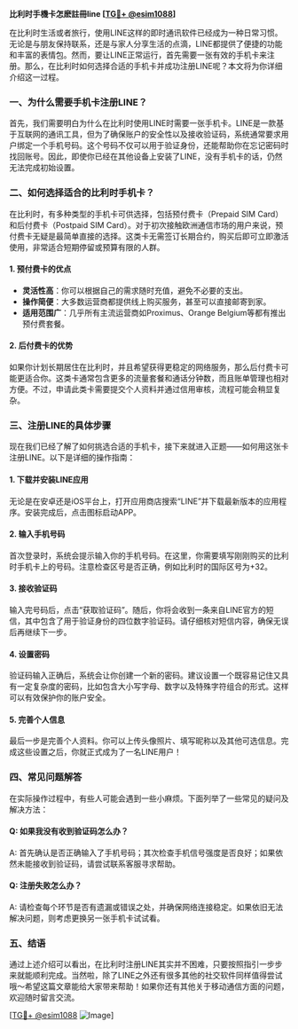 **比利时手機卡怎麽註冊line [[TG💪+ @esim1088](https://t.me/s/esim1088)]**

在比利时生活或者旅行，使用LINE这样的即时通讯软件已经成为一种日常习惯。无论是与朋友保持联系，还是与家人分享生活的点滴，LINE都提供了便捷的功能和丰富的表情包。然而，要让LINE正常运行，首先需要一张有效的手机卡来注册。那么，在比利时如何选择合适的手机卡并成功注册LINE呢？本文将为你详细介绍这一过程。

### 一、为什么需要手机卡注册LINE？

首先，我们需要明白为什么在比利时使用LINE时需要一张手机卡。LINE是一款基于互联网的通讯工具，但为了确保账户的安全性以及接收验证码，系统通常要求用户绑定一个手机号码。这个号码不仅可以用于验证身份，还能帮助你在忘记密码时找回账号。因此，即使你已经在其他设备上安装了LINE，没有手机卡的话，仍然无法完成初始设置。

### 二、如何选择适合的比利时手机卡？

在比利时，有多种类型的手机卡可供选择，包括预付费卡（Prepaid SIM Card）和后付费卡（Postpaid SIM Card）。对于初次接触欧洲通信市场的用户来说，预付费卡无疑是最简单直接的选择。这类卡无需签订长期合约，购买后即可立即激活使用，非常适合短期停留或预算有限的人群。

#### 1. 预付费卡的优点

- **灵活性高**：你可以根据自己的需求随时充值，避免不必要的支出。
- **操作简便**：大多数运营商都提供线上购买服务，甚至可以直接邮寄到家。
- **适用范围广**：几乎所有主流运营商如Proximus、Orange Belgium等都有推出预付费套餐。

#### 2. 后付费卡的优势

如果你计划长期居住在比利时，并且希望获得更稳定的网络服务，那么后付费卡可能更适合你。这类卡通常包含更多的流量套餐和通话分钟数，而且账单管理也相对方便。不过，申请此类卡需要提交个人资料并通过信用审核，流程可能会稍显复杂。

### 三、注册LINE的具体步骤

现在我们已经了解了如何挑选合适的手机卡，接下来就进入正题——如何用这张卡注册LINE。以下是详细的操作指南：

#### 1. 下载并安装LINE应用

无论是在安卓还是iOS平台上，打开应用商店搜索“LINE”并下载最新版本的应用程序。安装完成后，点击图标启动APP。

#### 2. 输入手机号码

首次登录时，系统会提示输入你的手机号码。在这里，你需要填写刚刚购买的比利时手机卡上的号码。注意检查区号是否正确，例如比利时的国际区号为+32。

#### 3. 接收验证码

输入完号码后，点击“获取验证码”。随后，你将会收到一条来自LINE官方的短信，其中包含了用于验证身份的四位数字验证码。请仔细核对短信内容，确保无误后再继续下一步。

#### 4. 设置密码

验证码输入正确后，系统会让你创建一个新的密码。建议设置一个既容易记住又具有一定复杂度的密码，比如包含大小写字母、数字以及特殊字符组合的形式。这样可以有效保护你的账户安全。

#### 5. 完善个人信息

最后一步是完善个人资料。你可以上传头像照片、填写昵称以及其他可选信息。完成这些设置之后，你就正式成为了一名LINE用户！

### 四、常见问题解答

在实际操作过程中，有些人可能会遇到一些小麻烦。下面列举了一些常见的疑问及解决方法：

#### Q: 如果我没有收到验证码怎么办？
A: 首先确认是否正确输入了手机号码；其次检查手机信号强度是否良好；如果依然未能接收到验证码，请尝试联系客服寻求帮助。

#### Q: 注册失败怎么办？
A: 请检查每个环节是否有遗漏或错误之处，并确保网络连接稳定。如果依旧无法解决问题，则考虑更换另一张手机卡试试看。

### 五、结语

通过上述介绍可以看出，在比利时注册LINE其实并不困难，只要按照指引一步步来就能顺利完成。当然啦，除了LINE之外还有很多其他的社交软件同样值得尝试哦～希望这篇文章能给大家带来帮助！如果你还有其他关于移动通信方面的问题，欢迎随时留言交流。

[[TG💪+ @esim1088](https://t.me/s/esim1088) ![Image](https://i.postimg.cc/4NQfJmqS/Snipaste-2025-05-13-00-14-12.png)]